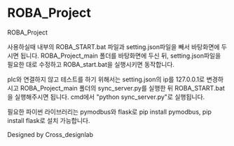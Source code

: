 # ROBA_Project

ROBA_Project

사용하실때 내부의 ROBA_START.bat 파일과 setting.json파일을 빼서 바탕화면에 두시면 됩니다. ROBA_Project_main 폴더를 바탕화면에 두신 뒤, setting.json파일을 필요한 대로 수정하고 ROBA_start.bat을 실행시키면 동작합니다.

plc와 연결하지 않고 테스트를 하기 위해서는 setting.json의 ip를 127.0.0.1로 변경하시고 ROBA_Project_main 폴더의 sync_server.py를 실행한 뒤 ROBA_START.bat을 실행해주시면 됩니다. cmd에서 "python sync_server.py"로 실행됩니다.

필요한 파이썬 라이브러리는 pymodbus와 flask로 pip install pymodbus, pip install flask로 설치 가능합니다.

Designed by Cross_designlab
